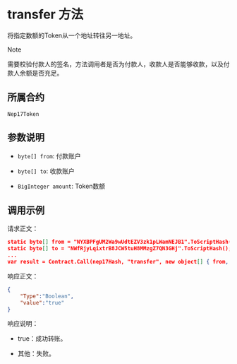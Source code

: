 # transfer 方法

将指定数额的Token从一个地址转往另一地址。

> [!Note]
>
> 需要校验付款人的签名，方法调用者是否为付款人，收款人是否能够收款，以及付款人余额是否充足。

## 所属合约

	Nep17Token

## 参数说明

- `byte[] from`: 付款账户

- `byte[] to`: 收款账户

- `BigInteger amount`: Token数额

## 调用示例

请求正文：

```json
static byte[] from = "NYXBPFgUM2Wa9wUdtEZV3zk1pLWamNEJB1".ToScriptHash();
static byte[] to = "NWfRjyLqixtrB8JCW5tuH8MMzgZ7QN3GHj".ToScriptHash();
...
var result = Contract.Call(nep17Hash, "transfer", new object[] { from, to, 10000 });
```

响应正文：

```json
{
	"Type":"Boolean",
	"value":"true"
}
```

响应说明：

- true：成功转账。

- 其他：失败。
